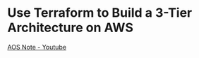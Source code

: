 # Use Terraform to Build a 3-Tier Architecture on AWS
[AOS Note - Youtube](https://www.youtube.com/watch?v=ZP_vAbjfFMs)
